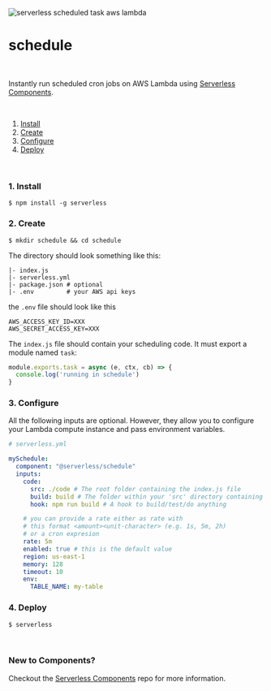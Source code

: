![serverless scheduled task aws lambda](https://s3.amazonaws.com/assets.github.serverless/readme-serverless-schedule.png)

# schedule

&nbsp;

Instantly run scheduled cron jobs on AWS Lambda using [Serverless Components](https://github.com/serverless/components).

&nbsp;

1. [Install](#1-install)
2. [Create](#2-create)
3. [Configure](#3-configure)
4. [Deploy](#4-deploy)

&nbsp;


### 1. Install

```console
$ npm install -g serverless
```

### 2. Create

```console
$ mkdir schedule && cd schedule
```

The directory should look something like this:


```
|- index.js
|- serverless.yml
|- package.json # optional
|- .env         # your AWS api keys
```

the `.env` file should look like this

```
AWS_ACCESS_KEY_ID=XXX
AWS_SECRET_ACCESS_KEY=XXX
```

The `index.js` file should contain your scheduling code.  It must export a module named `task`:

```js
module.exports.task = async (e, ctx, cb) => {
  console.log('running in schedule')
}
```

### 3. Configure

All the following inputs are optional. However, they allow you to configure your Lambda compute instance and pass environment variables.

```yml
# serverless.yml

mySchedule:
  component: "@serverless/schedule"
  inputs:
    code:
      src: ./code # The root folder containing the index.js file
      build: build # The folder within your 'src' directory containing your built artifacts
      hook: npm run build # A hook to build/test/do anything

    # you can provide a rate either as rate with
    # this format <amount><unit-character> (e.g. 1s, 5m, 2h)
    # or a cron expresion  
    rate: 5m
    enabled: true # this is the default value
    region: us-east-1
    memory: 128
    timeout: 10
    env:
      TABLE_NAME: my-table
```

### 4. Deploy

```console
$ serverless
```

&nbsp;

### New to Components?

Checkout the [Serverless Components](https://github.com/serverless/components) repo for more information.
